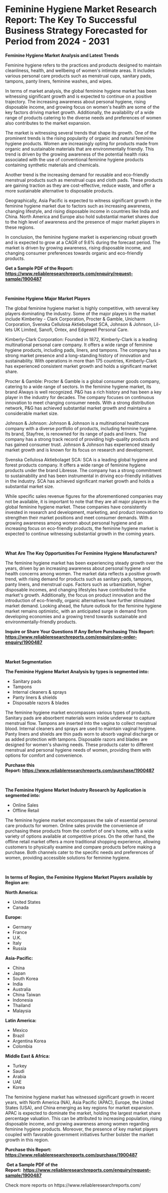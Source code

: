 <p><h1>Feminine Hygiene Market Research Report: The Key To Successful Business Strategy Forecasted for Period from 2024 - 2031</h1></p><p><strong>Feminine Hygiene Market Analysis and Latest Trends</strong></p>
<p><p>Feminine hygiene refers to the practices and products designed to maintain cleanliness, health, and wellbeing of women's intimate areas. It includes various personal care products such as menstrual cups, sanitary pads, tampons, panty liners, feminine washes, and wipes.</p><p>In terms of market analysis, the global feminine hygiene market has been witnessing significant growth and is expected to continue on a positive trajectory. The increasing awareness about personal hygiene, rising disposable income, and growing focus on women's health are some of the key factors driving market growth. Additionally, the availability of a wide range of products catering to the diverse needs and preferences of women also contributes to the market expansion.</p><p>The market is witnessing several trends that shape its growth. One of the prominent trends is the rising popularity of organic and natural feminine hygiene products. Women are increasingly opting for products made from organic and sustainable materials that are environmentally friendly. This trend is driven by the growing awareness of the potential health risks associated with the use of conventional feminine hygiene products containing synthetic materials and chemicals.</p><p>Another trend is the increasing demand for reusable and eco-friendly menstrual products such as menstrual cups and cloth pads. These products are gaining traction as they are cost-effective, reduce waste, and offer a more sustainable alternative to disposable products.</p><p>Geographically, Asia Pacific is expected to witness significant growth in the feminine hygiene market due to factors such as increasing awareness, changing lifestyle, and rising disposable income in countries like India and China. North America and Europe also hold substantial market shares due to the high level of awareness and the presence of major market players in these regions.</p><p>In conclusion, the feminine hygiene market is experiencing robust growth and is expected to grow at a CAGR of 9.6% during the forecast period. The market is driven by growing awareness, rising disposable income, and changing consumer preferences towards organic and eco-friendly products.</p></p>
<p><strong>Get a Sample PDF of the Report:&nbsp; <a href="https://www.reliableresearchreports.com/enquiry/request-sample/1900487">https://www.reliableresearchreports.com/enquiry/request-sample/1900487</a></strong></p>
<p>&nbsp;</p>
<p><strong>Feminine Hygiene Major Market Players</strong></p>
<p><p>The global feminine hygiene market is highly competitive, with several key players dominating the industry. Some of the major players in the market include Kimberley - Clark Corporation, Procter & Gamble, Unicharm Corporation, Svenska Cellulosa Aktiebolaget SCA, Johnson & Johnson, Lil-lets UK Limited, Sanofi, Ontex, and Edgewell Personal Care.</p><p>Kimberly-Clark Corporation: Founded in 1872, Kimberly-Clark is a leading multinational personal care company. It offers a wide range of feminine hygiene products, including pads, liners, and tampons. The company has a strong market presence and a long-standing history of innovation and sustainability. With operations in more than 175 countries, Kimberly-Clark has experienced consistent market growth and holds a significant market share.</p><p>Procter & Gamble: Procter & Gamble is a global consumer goods company, catering to a wide range of sectors. In the feminine hygiene market, its brand Always is well recognized. P&G has a rich history and has been a key player in the industry for decades. The company focuses on continuous innovation to meet changing consumer needs. With a strong distribution network, P&G has achieved substantial market growth and maintains a considerable market size.</p><p>Johnson & Johnson: Johnson & Johnson is a multinational healthcare company with a diverse portfolio of products, including feminine hygiene. Its brand, Stayfree, is renowned for its range of pads and liners. The company has a strong track record of providing high-quality products and has gained consumer trust. Johnson & Johnson has experienced steady market growth and is known for its focus on research and development.</p><p>Svenska Cellulosa Aktiebolaget SCA: SCA is a leading global hygiene and forest products company. It offers a wide range of feminine hygiene products under the brand Libresse. The company has a strong commitment to sustainability and has been instrumental in driving eco-friendly initiatives in the industry. SCA has achieved significant market growth and holds a substantial market size.</p><p>While specific sales revenue figures for the aforementioned companies may not be available, it is important to note that they are all major players in the global feminine hygiene market. These companies have consistently invested in research and development, marketing, and product innovation to strengthen their market positions and meet consumer demands. With a growing awareness among women about personal hygiene and an increasing focus on eco-friendly products, the feminine hygiene market is expected to continue witnessing substantial growth in the coming years.</p></p>
<p>&nbsp;</p>
<p><strong>What Are The Key Opportunities For Feminine Hygiene Manufacturers?</strong></p>
<p><p>The feminine hygiene market has been experiencing steady growth over the years, driven by an increasing awareness about personal hygiene and health concerns among women. The market data reflects a positive growth trend, with rising demand for products such as sanitary pads, tampons, panty liners, and menstrual cups. Factors such as urbanization, higher disposable incomes, and changing lifestyles have contributed to the market's growth. Additionally, the focus on product innovation and the introduction of eco-friendly, organic alternatives have further stimulated market demand. Looking ahead, the future outlook for the feminine hygiene market remains optimistic, with an anticipated surge in demand from developing economies and a growing trend towards sustainable and environmentally-friendly products.</p></p>
<p><strong>Inquire or Share Your Questions If Any Before Purchasing This Report: <a href="https://www.reliableresearchreports.com/enquiry/pre-order-enquiry/1900487">https://www.reliableresearchreports.com/enquiry/pre-order-enquiry/1900487</a></strong></p>
<p>&nbsp;</p>
<p><strong>Market Segmentation</strong></p>
<p><strong>The Feminine Hygiene Market Analysis by types is segmented into:</strong></p>
<p><ul><li>Sanitary pads</li><li>Tampons</li><li>Internal cleaners & sprays</li><li>Panty liners & shields</li><li>Disposable razors & blades</li></ul></p>
<p><p>The feminine hygiene market encompasses various types of products. Sanitary pads are absorbent materials worn inside underwear to capture menstrual flow. Tampons are inserted into the vagina to collect menstrual blood. Internal cleaners and sprays are used to maintain vaginal hygiene. Panty liners and shields are thin pads worn to absorb vaginal discharge or as added protection with tampons. Disposable razors and blades are designed for women's shaving needs. These products cater to different menstrual and personal hygiene needs of women, providing them with options for comfort and convenience.</p></p>
<p><strong>Purchase this Report:&nbsp;<a href="https://www.reliableresearchreports.com/purchase/1900487">https://www.reliableresearchreports.com/purchase/1900487</a></strong></p>
<p>&nbsp;</p>
<p><strong>The Feminine Hygiene Market Industry Research by Application is segmented into:</strong></p>
<p><ul><li>Online Sales</li><li>Offline Retail</li></ul></p>
<p><p>The feminine hygiene market encompasses the sale of essential personal care products for women. Online sales provide the convenience of purchasing these products from the comfort of one's home, with a wide variety of options available at competitive prices. On the other hand, the offline retail market offers a more traditional shopping experience, allowing customers to physically examine and compare products before making a purchase. Both channels cater to the specific needs and preferences of women, providing accessible solutions for feminine hygiene.</p></p>
<p>&nbsp;</p>
<p><strong>In terms of Region, the Feminine Hygiene Market Players available by Region are:</strong></p>
<p>
    <p> <strong> North America: </strong>
        <ul>
            <li>United States</li>
            <li>Canada</li>
        </ul>
        </p> 
    <p> <strong> Europe: </strong>
        <ul>
            <li>Germany</li>
            <li>France</li>
            <li>U.K.</li>
            <li>Italy</li>
            <li>Russia</li>
        </ul>
        </p> 
    <p> <strong> Asia-Pacific: </strong>
        <ul>
            <li>China</li>
            <li>Japan</li>
            <li>South Korea</li>
            <li>India</li>
            <li>Australia</li>
            <li>China Taiwan</li>
            <li>Indonesia</li>
            <li>Thailand</li>
            <li>Malaysia</li>
        </ul>
        </p> 
    <p> <strong> Latin America: </strong>
        <ul>
            <li>Mexico</li>
            <li>Brazil</li>
            <li>Argentina Korea</li>
            <li>Colombia</li>
        </ul>
        </p> 
    <p> <strong> Middle East & Africa: </strong>
        <ul>
            <li>Turkey</li>
            <li>Saudi</li>
            <li>Arabia</li>
            <li>UAE</li>
            <li>Korea</li>
        </ul>
    </p>
    </p>
<p><p>The feminine hygiene market has witnessed significant growth in recent years, with North America (NA), Asia Pacific (APAC), Europe, the United States (USA), and China emerging as key regions for market expansion. APAC is expected to dominate the market, holding the largest market share percentage valuation. This can be attributed to increasing population, rising disposable income, and growing awareness among women regarding feminine hygiene products. Moreover, the presence of key market players coupled with favorable government initiatives further bolster the market growth in this region.</p></p>
<p><strong>Purchase this Report: <a href="https://www.reliableresearchreports.com/purchase/1900487">https://www.reliableresearchreports.com/purchase/1900487</a></strong></p>
<p>&nbsp;<strong>Get a Sample PDF of the Report:&nbsp;&nbsp;<a href="https://www.reliableresearchreports.com/enquiry/request-sample/1900487">https://www.reliableresearchreports.com/enquiry/request-sample/1900487</a></strong></p>
<p><strong></strong></p>
<p>Check more reports on https://www.reliableresearchreports.com/</p>